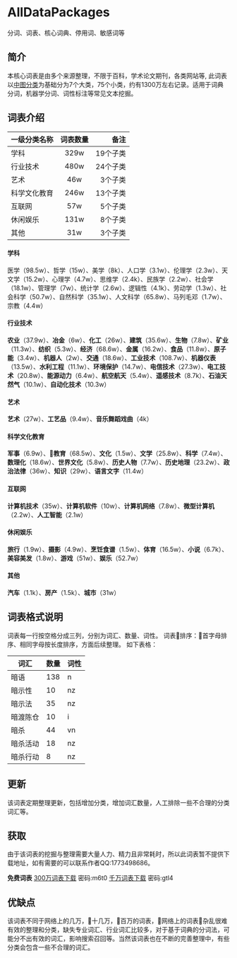 # AllDataPackages
分词、词表、核心词典、停用词、敏感词等

## 简介
  本核心词表是由多个来源整理，不限于百科，学术论文期刊，各类网站等, 此词表以[中图分类](http://ztflh.xhma.com/)为基础分为7个大类，75个小类，约有1300万左右记录。适用于词典分词，机器学分词、词性标注等常见文本挖掘。

## 词表介绍

| 一级分类名称 | 词表数量 | 备注 |
|--------------|:--------:|-----:|
| 学科         |     329w     |   19个子类   |
| 行业技术     |      480w    |    24个子类  |
| 艺术         |      46w    |     3个子类 |
| 科学文化教育 |        246w  |     13个子类 |
| 互联网       |       57w   |     5个子类 |
| 休闲娱乐     |        131w  |     8个子类 |
| 其他         |       31w   |    3个子类  |


#### 学科
医学（98.5w）、哲学（15w）、美学（8k）、人口学（3.1w）、伦理学（2.3w）、天文学（15.2w）、心理学（4.7w）、思维学（2.4k）、民族学（2.2w）、社会学（18.1w）、管理学（7w）、统计学（2.6w）、逻辑性（4.1k）、劳动学（1.3w）、社会科学（50.7w）、自然科学（35.1w）、人文科学（65.8w）、马列毛邓（1.7w）、宗教（4.4w）

#### 行业技术
**农业**（37.9w）、**冶金**（6w）、**化工**（26w）、**建筑**（35.6w）、**生物**（7.8w）、**矿业**（11.3w）、**纺织**（5.3w）、**经济**（68.6w）、**金属**（16.2w）、**食品**（11.8w）、**原子能**（3.4w）、**机器人**（2w）、**交通**（18.6w）、**工业技术**（108.7w）、**机器仪表**（13.5w）、**水利工程**（11.1w）、**环境保护**（14.7w）、**电信技术**（27.3w）、**电工技术**（20.8w）、**能源动力**（6.4w）、**航空航天**（5.4w）、**遥感技术**（8.7k）、**石油天然气**（10.1w）、**自动化技术**（10.3w）

#### 艺术
**艺术**（27w）、**工艺品**（9.4w）、**音乐舞蹈戏曲**（4k）

#### 科学文化教育
**军事**（6.9w）、**教育**（68.5w）、**文化**（1.5w）、**文学**（25.8w）、**科学**（7.4w）、**数理化**（18.6w）、**世界文化**（5.8w）、**历史人物**（7.7w）、**历史地理**（23.2w）、**政治法律**（36w）、**知识**（29w）、**语言文字**（11.4w）

#### 互联网
**计算机技术**（35w）、**计算机软件**（10w）、**计算机网络**（7.8w）、**微型计算机**（2.2w）、**人工智能**（2.1w）

#### 休闲娱乐
**旅行**（1.9w）、**摄影**（4.9w）、**烹饪食谱**（1.5w）、**体育**（16.5w）、**小说**（6.7k）、**美容美发**（1.8w）、**游戏**（51w）、**娱乐**（52.7w）

#### 其他
**汽车**（1.1k）、**房产**（1.5k）、**城市**（31w）

## 词表格式说明
词表每一行按空格分成三列，分别为词汇、数量、词性。
词表排序：首字母排序、相同字母按长度排序，方面后续整理。
如下表格：

| 词汇 	| 数量 	| 词性 	|
|----------	|------	|------	|
| 暗语 	| 138 	| n 	|
| 暗示性 	| 10 	| nz 	|
| 暗示法 	| 35 	| nz 	|
| 暗渡陈仓 	| 10 	| i 	|
| 暗杀 	| 44 	| vn 	|
| 暗杀活动 	| 18 	| nz 	|
| 暗杀行动 	| 8 	| nz 	|


## 更新
  该词表定期整理更新，包括增加分类，增加词汇数量，人工排除一些不合理的分类词汇等。
## 获取
  由于该词表的挖掘与整理需要大量人力、精力且非常耗时，所以此词表暂不提供下载地址，如有需要的可以联系作者QQ:1773498686。

  **免费词表**
  [300万词表下载](https://pan.baidu.com/s/1HbK20epSUJ5_TcksrFFDdQ) 密码:m6t0
  [千万词表下载](https://pan.baidu.com/s/1rw6S7pqronrUfBRaIXK-pw) 密码:gtl4

## 优缺点
  该词表不同于网络上的几万，十几万，百万的词表，网络上的词表杂乱很难有效的整理和分类，缺失专业词汇、行业词汇比较多，对于基于词典的分词法，可能分不出有效的词汇，影响搜索召回等。当然该词表也在不断的完善整理中，有些分类会包含一些不合理的词汇。
